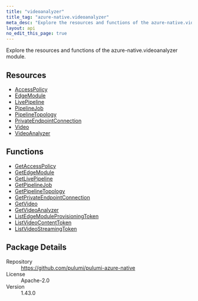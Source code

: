 ```yaml
---
title: "videoanalyzer"
title_tag: "azure-native.videoanalyzer"
meta_desc: "Explore the resources and functions of the azure-native.videoanalyzer module."
layout: api
no_edit_this_page: true
---
```


<!-- WARNING: this file was generated by Pulumi Docs Generator. -->
<!-- Do not edit by hand unless you're certain you know what you are doing! -->

Explore the resources and functions of the azure-native.videoanalyzer module.

<h2 id="resources">Resources</h2>
<ul class="api">
    <li><a href="accesspolicy" title="AccessPolicy"><span class="api-symbol api-symbol--resource"></span>AccessPolicy</a></li>
    <li><a href="edgemodule" title="EdgeModule"><span class="api-symbol api-symbol--resource"></span>EdgeModule</a></li>
    <li><a href="livepipeline" title="LivePipeline"><span class="api-symbol api-symbol--resource"></span>LivePipeline</a></li>
    <li><a href="pipelinejob" title="PipelineJob"><span class="api-symbol api-symbol--resource"></span>PipelineJob</a></li>
    <li><a href="pipelinetopology" title="PipelineTopology"><span class="api-symbol api-symbol--resource"></span>PipelineTopology</a></li>
    <li><a href="privateendpointconnection" title="PrivateEndpointConnection"><span class="api-symbol api-symbol--resource"></span>PrivateEndpointConnection</a></li>
    <li><a href="video" title="Video"><span class="api-symbol api-symbol--resource"></span>Video</a></li>
    <li><a href="videoanalyzer" title="VideoAnalyzer"><span class="api-symbol api-symbol--resource"></span>VideoAnalyzer</a></li>
</ul>

<h2 id="functions">Functions</h2>
<ul class="api">
    <li><a href="getaccesspolicy" title="GetAccessPolicy"><span class="api-symbol api-symbol--function"></span>GetAccessPolicy</a></li>
    <li><a href="getedgemodule" title="GetEdgeModule"><span class="api-symbol api-symbol--function"></span>GetEdgeModule</a></li>
    <li><a href="getlivepipeline" title="GetLivePipeline"><span class="api-symbol api-symbol--function"></span>GetLivePipeline</a></li>
    <li><a href="getpipelinejob" title="GetPipelineJob"><span class="api-symbol api-symbol--function"></span>GetPipelineJob</a></li>
    <li><a href="getpipelinetopology" title="GetPipelineTopology"><span class="api-symbol api-symbol--function"></span>GetPipelineTopology</a></li>
    <li><a href="getprivateendpointconnection" title="GetPrivateEndpointConnection"><span class="api-symbol api-symbol--function"></span>GetPrivateEndpointConnection</a></li>
    <li><a href="getvideo" title="GetVideo"><span class="api-symbol api-symbol--function"></span>GetVideo</a></li>
    <li><a href="getvideoanalyzer" title="GetVideoAnalyzer"><span class="api-symbol api-symbol--function"></span>GetVideoAnalyzer</a></li>
    <li><a href="listedgemoduleprovisioningtoken" title="ListEdgeModuleProvisioningToken"><span class="api-symbol api-symbol--function"></span>ListEdgeModuleProvisioningToken</a></li>
    <li><a href="listvideocontenttoken" title="ListVideoContentToken"><span class="api-symbol api-symbol--function"></span>ListVideoContentToken</a></li>
    <li><a href="listvideostreamingtoken" title="ListVideoStreamingToken"><span class="api-symbol api-symbol--function"></span>ListVideoStreamingToken</a></li>
</ul>

<h2 id="package-details">Package Details</h2>
<dl class="package-details">
	<dt>Repository</dt>
	<dd><a href="https://github.com/pulumi/pulumi-azure-native">https://github.com/pulumi/pulumi-azure-native</a></dd>
	<dt>License</dt>
	<dd>Apache-2.0</dd>
	<dt>Version</dt>
	<dd>1.43.0</dd>
</dl>

